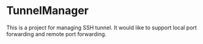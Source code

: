 # TunnelManager
This is a project for managing SSH tunnel.
It would like to support local port forwarding and remote port forwarding.

